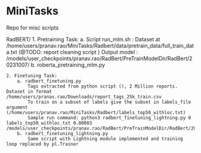 # MiniTasks
Repo for misc scripts


RadBERT/
    1. Pretraining Task:
        a. Script run_mlm.sh :
            Dataset at /home/users/pranav.rao/MiniTasks/Radbert/data/pretrain_data/full_train_data.txt (@TODO: report cleaning script )
            Output model : /models/user_checkpoints/pranav.rao/RadBert/PreTrainModelDir/RadBert/20231007/
        b. roberta_pretraining_mlm.py

    2. Finetuning Task:
        a. radbert_finetuning.py
            Tags extracted from python script (), 2 Million reports. Dataset in format /home/users/pranav.rao/Downloads/report_tags_25k_train.csv
            To train on a subset of labels give the subset in labels_file argument (/home/users/pranav.rao/MiniTasks/Radbert/labels_top50_withloc.txt)
            Sample run command: python3 radbert_finetuning_lightning.py 0 labels_top50_withloc.txt 0.00003 /models/user_checkpoints/pranav.rao/RadBert/PreTrainModelDir/RadBert/20231007/(optional)
        b. radbert_finetuning_lightning.py
            Same script with Lightning module implemented and training loop replaced by pl.Trainer